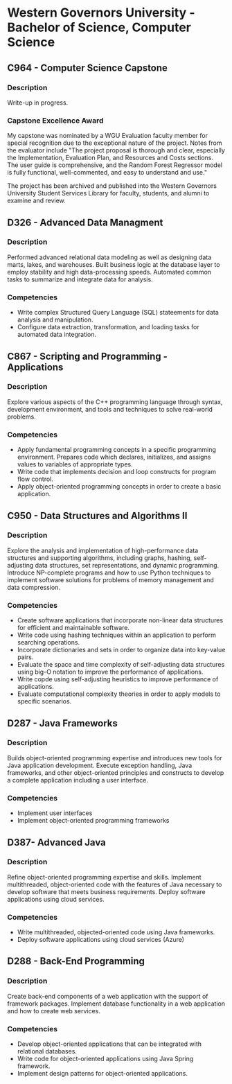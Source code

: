 # Western Governors University - Bachelor of Science, Computer Science

## C964 - Computer Science Capstone
### Description
Write-up in progress.

### Capstone Excellence Award
My capstone was nominated by a WGU Evaluation faculty member for special recognition due to the exceptional nature of the project. Notes from the evaluator include "The project proposal is thorough and clear, especially the Implementation, Evaluation Plan, and Resources and Costs sections. The user guide is comprehensive, and the Random Forest Regressor model is fully functional, well-commented, and easy to understand and use."

The project has been archived and published into the Western Governors University Student Services Library for faculty, students, and alumni to examine and review.

## D326 - Advanced Data Managment
### Description
Performed advanced relational data modeling as well as designing data marts, lakes, and warehouses. Built business logic at the database layer to employ stability and high data-processing speeds. Automated common tasks to summarize and integrate data for analysis.

### Competencies
- Write complex Structured Query Language (SQL) stateements for data analysis and manipulation.
- Configure data extraction, transformation, and loading tasks for automated data integration.
    
## C867 - Scripting and Programming - Applications
### Description
Explore various aspects of the C++ programming language through syntax, development environment, and tools and techniques to solve real-world problems.

### Competencies
- Apply fundamental programming concepts in a specific programming environment. Prepares code which declares, initializes, and assigns values to variables of appropriate types.
- Write code that implements decision and loop constructs for program flow control.
- Apply object-oriented programming concepts in order to create a basic application.
    
## C950 - Data Structures and Algorithms II
### Description
Explore the analysis and implementation of high-performance data structures and supporting algorithms, including graphs, hashing, self-adjusting data structures, set representations, and dynamic programming. Introduce NP-complete programs and how to use Python techniques to implement software solutions for problems of memory management and data compression.

### Competencies
- Create software applications that incorporate non-linear data structures for efficient and maintainable software.
- Write code using hashing techniques within an application to perform searching operations.
- Incorporate dictionaries and sets in order to organize data into key-value pairs.
- Evaluate the space and time complexity of self-adjusting data structures using big-O notation to improve the performance of applications.
- Write copde using self-adjusting heuristics to improve performance of applications.
- Evaluate computational complexity theories in order to apply models to specific scenarios.
    
## D287 - Java Frameworks
### Description
Builds object-oriented programming expertise and introduces new tools for Java application development. Execute exception handling, Java frameworks, and other object-oriented principles and constructs to develop a complete application including a user interface.

### Competencies
- Implement user interfaces
- Implement object-oriented programming frameworks
    
## D387- Advanced Java
### Description
Refine object-oriented programming expertise and skills. Implement multithreaded, object-oriented code with the features of Java necessary to develop software that meets business requirements. Deploy software applications using cloud services.

### Competencies
- Write multithreaded, objected-oriented code using Java frameworks.
- Deploy software applications using cloud services (Azure)
    
## D288 - Back-End Programming
### Description
Create back-end components of a web application with the support of framework packages. Implement database functionality in a web application and how to create web services.

### Competencies
- Develop object-oriented applications that can be integrated with relational databases.
- Write code for object-oriented applications using Java Spring framework.
- Implement design patterns for object-oriented applications.
